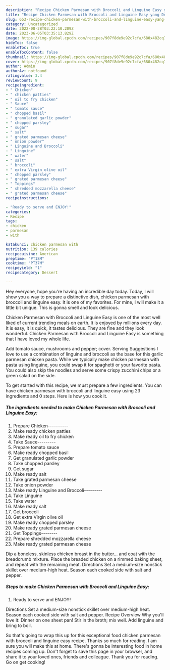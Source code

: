 ```yaml
---
description: "Recipe Chicken Parmesan with Broccoli and Linguine Easy yang Delicious"
title: "Recipe Chicken Parmesan with Broccoli and Linguine Easy yang Delicious"
slug: 653-recipe-chicken-parmesan-with-broccoli-and-linguine-easy-yang-delicious
category: Uncategorized
date: 2022-08-28T03:22:10.209Z
date: 2023-06-05T03:35:13.829Z
image: https://img-global.cpcdn.com/recipes/907f8de9e92c7cfa/680x482cq70/chicken-parmesan-with-broccoli-and-linguine-easy-recipe-main-photo.jpg
hideToc: false
enableToc: true
enableTocContent: false
thumbnail: https://img-global.cpcdn.com/recipes/907f8de9e92c7cfa/680x482cq70/chicken-parmesan-with-broccoli-and-linguine-easy-recipe-main-photo.jpg
cover: https://img-global.cpcdn.com/recipes/907f8de9e92c7cfa/680x482cq70/chicken-parmesan-with-broccoli-and-linguine-easy-recipe-main-photo.jpg
author: Admin
authorAv: notfound
ratingvalue: 3.4
reviewcount: 9
recipeingredient:
- " Chicken"
- " chicken patties"
- " oil to fry chicken"
- " Sauce"
- " tomato sauce"
- " chopped basil"
- " granulated garlic powder"
- " chopped parsley"
- " sugar"
- " salt"
- " grated parmesan cheese"
- " onion powder"
- " Linguine and Broccoli"
- " Linguine"
- " water"
- " salt"
- " broccoli"
- " extra Virgin olive oil"
- " chopped parsley"
- " grated parmesan cheese"
- " Toppings"
- " shredded mozzarella cheese"
- " grated parmesan cheese"
recipeinstructions:

- "Ready to serve and ENJOY!"
categories:
- Recipe
tags:
- chicken
- parmesan
- with

katakunci: chicken parmesan with 
nutrition: 139 calories
recipecuisine: American
preptime: "PT18M"
cooktime: "PT37M"
recipeyield: "1"
recipecategory: Dessert

---
```



Hey everyone, hope you're having an incredible day today. Today, I will show you a way to prepare a distinctive dish, chicken parmesan with broccoli and linguine easy. It is one of my favorites. For mine, I will make it a little bit unique. This is gonna smell and look delicious.

Chicken Parmesan with Broccoli and Linguine Easy is one of the most well liked of current trending meals on earth. It is enjoyed by millions every day. It is easy, it is quick, it tastes delicious. They are fine and they look wonderful. Chicken Parmesan with Broccoli and Linguine Easy is something that I have loved my whole life.

Add tomato sauce, mushrooms and pepper; cover. Serving Suggestions I love to use a combination of linguine and broccoli as the base for this garlic parmesan chicken pasta. While we typically make chicken parmesan with pasta using linguine, you could swap it for spaghetti or your favorite pasta. You could also skip the noodles and serve some crispy zucchini chips or a green salad on the side.


To get started with this recipe, we must prepare a few ingredients. You can have chicken parmesan with broccoli and linguine easy using 23 ingredients and 0 steps. Here is how you cook it.

<!--inarticleads1-->

##### The ingredients needed to make Chicken Parmesan with Broccoli and Linguine Easy:

1. Prepare  Chicken----------
1. Make ready  chicken patties
1. Make ready  oil to fry chicken
1. Take  Sauce---------
1. Prepare  tomato sauce
1. Make ready  chopped basil
1. Get  granulated garlic powder
1. Take  chopped parsley
1. Get  sugar
1. Make ready  salt
1. Take  grated parmesan cheese
1. Take  onion powder
1. Make ready  Linguine and Broccoli---------
1. Take  Linguine
1. Take  water
1. Make ready  salt
1. Get  broccoli
1. Get  extra Virgin olive oil
1. Make ready  chopped parsley
1. Make ready  grated parmesan cheese
1. Get  Toppings--------
1. Prepare  shredded mozzarella cheese
1. Make ready  grated parmesan cheese


Dip a boneless, skinless chicken breast in the butter… and coat with the breadcrumb mixture. Place the breaded chicken on a rimmed baking sheet, and repeat with the remaining meat. Directions Set a medium-size nonstick skillet over medium-high heat. Season each cooked side with salt and pepper. 

<!--inarticleads2-->

##### Steps to make Chicken Parmesan with Broccoli and Linguine Easy:


1. Ready to serve and ENJOY!

Directions Set a medium-size nonstick skillet over medium-high heat. Season each cooked side with salt and pepper. Recipe Overview Why you&#39;ll love it: Dinner on one sheet pan! Stir in the broth; mix well. Add linguine and bring to boil. 

So that's going to wrap this up for this exceptional food chicken parmesan with broccoli and linguine easy recipe. Thanks so much for reading. I am sure you will make this at home. There's gonna be interesting food in home recipes coming up. Don't forget to save this page in your browser, and share it to your loved ones, friends and colleague. Thank you for reading. Go on get cooking!
